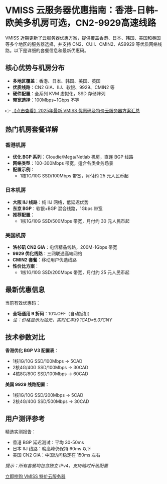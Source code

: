 # VMISS 云服务器优惠指南：香港-日韩-欧美多机房可选，CN2-9929高速线路

VMISS 近期更新了云服务器优惠方案，提供覆盖香港、日本、韩国、美国和英国等多个地区的服务器选择，并支持 CN2、CUII、CMIN2、AS9929 等优质网络线路。以下是详细的套餐信息和最新优惠码。

## 核心优势与机房分布

- **多地区覆盖**：香港、日本、韩国、美国、英国
- **优质线路**：CN2 GIA、IIJ、软银、9929、CMIN2 等
- **硬件配置**：全系列 KVM 虚拟化，SSD 存储阵列
- **带宽选择**：100Mbps~1Gbps 不等

👉 [【点击查看】2025年最新 VMISS 优惠码及特价云服务器方案汇总](https://bit.ly/Vmiss)

## 热门机房套餐详解

### 香港机房
- **优化 BGP 系列**：Cloudie/Mega/Netlab 机房，直连 BGP 线路
- **网络类型**：100-300Mbps 带宽，适合各类业务场景
- **配置示例**：
  - 1核1G/10G SSD/100Mbps 带宽，月付约 25 元人民币起

### 日本机房
- **大阪 IIJ 线路**：纯 IIJ 网络，低延迟优势
- **东京 BGP**：软银+BGP 混合线路，1Gbps 带宽
- **推荐配置**：
  - 1核1G/10G SSD/500Mbps 带宽，月付约 30 元人民币起

### 美国机房
- **洛杉矶 CN2 GIA**：电信精品线路，200M-1Gbps 带宽
- **9929 优化线路**：三网联通高端网络
- **CMIN2 套餐**：移动用户优选线路
- **性价比方案**：
  - 1核1G/10G SSD/200Mbps 带宽，月付约 25 元人民币起

## 最新优惠信息

当前有效优惠码：
- **全场通用 9 折码**：10%OFF（自动抵扣）
- *注：价格显示为加元，实时汇率约 1CAD=5.07CNY*

## 技术参数对比

**香港优化 BGP V3 配置表**：
- 1核1G/10G SSD/100Mbps → 5CAD
- 2核4G/40G SSD/100Mbps → 30CAD
- 4核8G/80G SSD/100Mbps → 60CAD

**美国 9929 线路配置**：
- 1核1G/10G SSD/200Mbps → 5CAD
- 2核4G/40G SSD/500Mbps → 30CAD

## 用户测评参考

精选实测报告：
- 香港 BGP 延迟测试：平均 30-50ms
- 日本 IIJ 线路：晚高峰仍保持 60ms 以下
- 美国 CN2 GIA：中国访问稳定在 150ms 左右

*提示：所有套餐均包含独立 IPv4，支持随时升级配置*

[立即抢购 VMISS 特价云服务器](https://bit.ly/Vmiss)